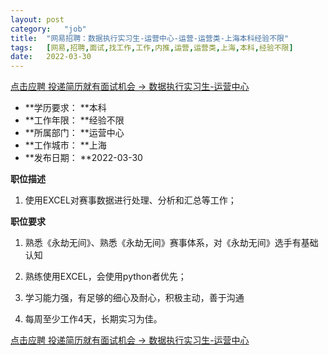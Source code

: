 ```yaml
---
layout:	post
category:	"job"
title:	"网易招聘：数据执行实习生-运营中心-运营-运营类-上海本科经验不限"
tags:	[网易,招聘,面试,找工作,工作,内推,运营,运营类,上海,本科,经验不限]
date:	2022-03-30
---
```


[点击应聘 投递简历就有面试机会 ->  数据执行实习生-运营中心](http://mobile.bole.netease.com/bole/boleDetail?id=38756&employeeId=346f03c3cda5f04c&key=all)



- **学历要求： **本科
- **工作年限： **经验不限
- **所属部门： **运营中心
- **工作城市： **上海
- **发布日期： **2022-03-30



**职位描述**

1. 使用EXCEL对赛事数据进行处理、分析和汇总等工作；



**职位要求**

1. 熟悉《永劫无间》、熟悉《永劫无间》赛事体系，对《永劫无间》选手有基础认知

2. 熟练使用EXCEL，会使用python者优先；

3. 学习能力强，有足够的细心及耐心，积极主动，善于沟通

4. 每周至少工作4天，长期实习为佳。



[点击应聘 投递简历就有面试机会 ->  数据执行实习生-运营中心](http://mobile.bole.netease.com/bole/boleDetail?id=38756&employeeId=346f03c3cda5f04c&key=all)